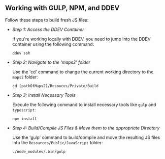 ## Working with GULP, NPM, and DDEV

Follow these steps to build fresh JS files:

- *Step 1: Access the DDEV Container*

  If you're working locally with DDEV, you need to jump into the DDEV container
  using the following command:

  ```
  ddev ssh
  ```

- *Step 2: Navigate to the 'maps2' folder*

  Use the 'cd' command to change the current working directory to the `maps2`
  folder:

  ```
  cd [pathOfMaps2]/Resouces/Private/Build
  ```

- *Step 3: Install Necessary Tools*

  Execute the following command to install necessary tools like `gulp`
  and `typescript`:

  ```
  npm install
  ```

- *Step 4: Build/Compile JS Files & Move them to the appropriate Directory*

  Use the 'gulp' command to build/compile and move the resulting JS files into
  the `Resources/Public/JavaScript` folder:

  ```
  ./node_modules/.bin/gulp
  ```
